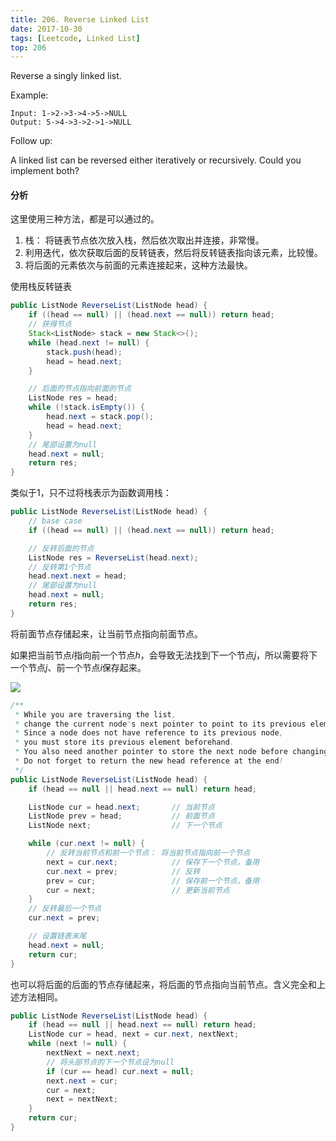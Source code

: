 ```yaml
---
title: 206. Reverse Linked List
date: 2017-10-30
tags: [Leetcode, Linked List]
top: 206
---
```



Reverse a singly linked list.

Example:

```
Input: 1->2->3->4->5->NULL
Output: 5->4->3->2->1->NULL
```

Follow up:

A linked list can be reversed either iteratively or recursively. Could you implement both?


#### 分析

 这里使用三种方法，都是可以通过的。
 
 1. 栈： 将链表节点依次放入栈，然后依次取出并连接，非常慢。
 2. 利用迭代，依次获取后面的反转链表，然后将反转链表指向该元素，比较慢。
 3. 将后面的元素依次与前面的元素连接起来，这种方法最快。

使用栈反转链表

```Java
public ListNode ReverseList(ListNode head) {
    if ((head == null) || (head.next == null)) return head;
    // 获得节点
    Stack<ListNode> stack = new Stack<>();
    while (head.next != null) {
        stack.push(head);
        head = head.next;
    }

    // 后面的节点指向前面的节点
    ListNode res = head;
    while (!stack.isEmpty()) {
        head.next = stack.pop();
        head = head.next;
    }
    // 尾部设置为null
    head.next = null;
    return res;
}
```

类似于1，只不过将栈表示为函数调用栈：

```Java
public ListNode ReverseList(ListNode head) {
    // base case
    if ((head == null) || (head.next == null)) return head;

    // 反转后面的节点
    ListNode res = ReverseList(head.next);
    // 反转第1个节点
    head.next.next = head;
    // 尾部设置为null
    head.next = null;
    return res;
}

```

将前面节点存储起来，让当前节点指向前面节点。

如果把当前节点$i$指向前一个节点$h$，会导致无法找到下一个节点$j$，所以需要将下一个节点$j$、前一个节点$i$保存起来。

![](http://phpk72ttq.bkt.clouddn.com/15435887103727.jpg?imageslim)

```Java
/**
 * While you are traversing the list,
 * change the current node's next pointer to point to its previous element.
 * Since a node does not have reference to its previous node,
 * you must store its previous element beforehand.
 * You also need another pointer to store the next node before changing the reference.
 * Do not forget to return the new head reference at the end!
 */
public ListNode ReverseList(ListNode head) {
    if (head == null || head.next == null) return head;

    ListNode cur = head.next;       // 当前节点
    ListNode prev = head;           // 前面节点
    ListNode next;                  // 下一个节点

    while (cur.next != null) {
        // 反转当前节点和前一个节点： 将当前节点指向前一个节点
        next = cur.next;            // 保存下一个节点，备用
        cur.next = prev;            // 反转
        prev = cur;                 // 保存前一个节点，备用   
        cur = next;                 // 更新当前节点
    }
    // 反转最后一个节点
    cur.next = prev;

    // 设置链表末尾
    head.next = null;
    return cur;
}
```

也可以将后面的后面的节点存储起来，将后面的节点指向当前节点。含义完全和上述方法相同。


```Java
public ListNode ReverseList(ListNode head) {
    if (head == null || head.next == null) return head;
    ListNode cur = head, next = cur.next, nextNext;
    while (next != null) {
        nextNext = next.next;
        // 将头部节点的下一个节点设为null
        if (cur == head) cur.next = null;
        next.next = cur;
        cur = next;
        next = nextNext;
    }
    return cur;
}
```